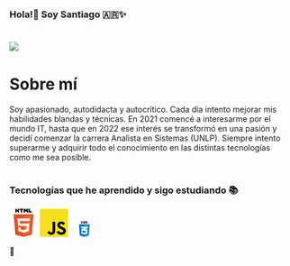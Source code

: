 
###                         Hola!👋 Soy Santiago :argentina:✨ <h1></h1>
<img src="GithubHeader.gif">
<!-- **HollSann/HollSann** is a ✨ _special_ ✨ repository because its `README.md` (this file) appears on your GitHub profile. -->

<h1>Sobre mí</h1>

Soy apasionado, autodidacta y autocrítico. Cada día intento mejorar mis habilidades blandas y técnicas. En 2021 comencé a interesarme por el mundo IT, hasta
que en 2022 ese interés se transformó en una pasión y
decidí comenzar la carrera Analista en Sistemas (UNLP). Siempre intento superarme y adquirir todo el conocimiento en las distintas tecnologías como me sea posible.
<h1></h1>

### Tecnologías que he aprendido y sigo estudiando 📚   


<div display="in-line">
    <img src="html.png" alt="html" width="50">
    <img src="Javascript.png" alt="javascript" width="50"/>
    <img src="css.png" alt="css" width="50">
</div>


📆
<!-- Here are some ideas to get you started:

- 🔭 I’m currently working on ...
- 🌱 I’m currently learning ...
- 👯 I’m looking to collaborate on ...
- 🤔 I’m looking for help with ...
- 💬 Ask me about ...
- 📫 How to reach me: ...
- 😄 Pronouns: ...
- ⚡ Fun fact: ... -->


